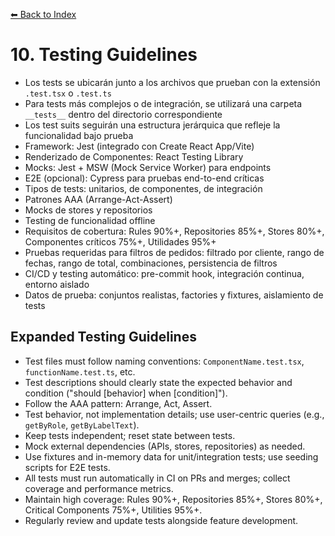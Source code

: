 [⬅ Back to Index](./index.md)

# 10. Testing Guidelines

- Los tests se ubicarán junto a los archivos que prueban con la extensión `.test.tsx` o `.test.ts`
- Para tests más complejos o de integración, se utilizará una carpeta `__tests__` dentro del directorio correspondiente
- Los test suits seguirán una estructura jerárquica que refleje la funcionalidad bajo prueba
- Framework: Jest (integrado con Create React App/Vite)
- Renderizado de Componentes: React Testing Library
- Mocks: Jest + MSW (Mock Service Worker) para endpoints
- E2E (opcional): Cypress para pruebas end-to-end críticas
- Tipos de tests: unitarios, de componentes, de integración
- Patrones AAA (Arrange-Act-Assert)
- Mocks de stores y repositorios
- Testing de funcionalidad offline
- Requisitos de cobertura: Rules 90%+, Repositories 85%+, Stores 80%+, Componentes críticos 75%+, Utilidades 95%+
- Pruebas requeridas para filtros de pedidos: filtrado por cliente, rango de fechas, rango de total, combinaciones, persistencia de filtros
- CI/CD y testing automático: pre-commit hook, integración continua, entorno aislado
- Datos de prueba: conjuntos realistas, factories y fixtures, aislamiento de tests

## Expanded Testing Guidelines

- Test files must follow naming conventions: `ComponentName.test.tsx`, `functionName.test.ts`, etc.
- Test descriptions should clearly state the expected behavior and condition ("should [behavior] when [condition]").
- Follow the AAA pattern: Arrange, Act, Assert.
- Test behavior, not implementation details; use user-centric queries (e.g., `getByRole`, `getByLabelText`).
- Keep tests independent; reset state between tests.
- Mock external dependencies (APIs, stores, repositories) as needed.
- Use fixtures and in-memory data for unit/integration tests; use seeding scripts for E2E tests.
- All tests must run automatically in CI on PRs and merges; collect coverage and performance metrics.
- Maintain high coverage: Rules 90%+, Repositories 85%+, Stores 80%+, Critical Components 75%+, Utilities 95%+.
- Regularly review and update tests alongside feature development. 